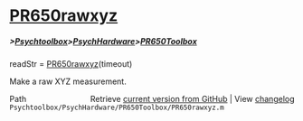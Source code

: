 # [PR650rawxyz](PR650rawxyz)
##### >[Psychtoolbox](Psychtoolbox)>[PsychHardware](PsychHardware)>[PR650Toolbox](PR650Toolbox)

readStr = [PR650rawxyz](PR650rawxyz)(timeout)  
  
Make a raw XYZ measurement.  




<div class="code_header" style="text-align:right;">
  <span style="float:left;">Path&nbsp;&nbsp;</span> <span class="counter">Retrieve <a href=
  "https://raw.github.com/Psychtoolbox-3/Psychtoolbox-3/beta/Psychtoolbox/PsychHardware/PR650Toolbox/PR650rawxyz.m">current version from GitHub</a> | View <a href=
  "https://github.com/Psychtoolbox-3/Psychtoolbox-3/commits/beta/Psychtoolbox/PsychHardware/PR650Toolbox/PR650rawxyz.m">changelog</a></span>
</div>
<div class="code">
  <code>Psychtoolbox/PsychHardware/PR650Toolbox/PR650rawxyz.m</code>
</div>

